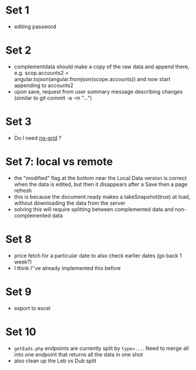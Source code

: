 # Set 1
* editing password

# Set 2
* complementdata should make a copy of the raw data and append there, e.g. scop.accounts2 = angular.tojson(angular.fromjson(scope.accounts)) and now start appending to accounts2
* upon save, request from user summary message describing changes (similar to git commit -a -m "...")

# Set 3
* Do I need [ng-grid](https://github.com/angular-ui/ui-grid) ?

# Set 7: local vs remote
* the "modified" flag at the bottom near the Local Data version is correct when the data is edited, but then it disappears after a Save then a page refresh
* this is because the document.ready makes a takeSnapshot(true) at load, without downloading the data from the server
* solving this will require splitting between complemented data and non-complemented data

# Set 8
* price fetch for a particular date to also check earlier dates (go back 1 week?)
 * I think I''ve already implemented this before

# Set 9
* export to excel

# Set 10
* `getEads.php` endpoints are currently split by `type=...`. Need to merge all into one endpoint that returns all the data in one shot
* also clean up the Leb vs Dub split
